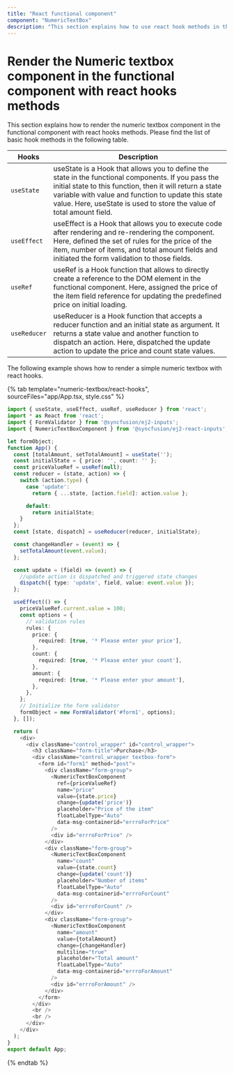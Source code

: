 ```yaml
---
title: "React functional component"
component: "NumericTextBox"
description: "This section explains how to use react hook methods in the functional component with Numeric TextBox"
---
```


# Render the Numeric textbox component in the functional component with react hooks methods

This section explains how to render the numeric textbox component in the functional component with react hooks methods. Please find the list of basic hook methods in the following table.

| Hooks | Description |
| ------------- | ------------- |
| `useState` | useState is a Hook that allows you to define the state in the functional components. If you pass the initial state to this function, then it will return a state variable with value and function to update this state value. Here, useState is used to store the value of total amount field. |
| `useEffect` | useEffect is a Hook that allows you to execute code after rendering and re-rendering the component. Here, defined the set of rules for the price of the item, number of items, and total amount fields and initiated the form validation to those fields. |
| `useRef` | useRef is a Hook function that allows to directly create a reference to the DOM element in the functional component. Here, assigned the price of the item field reference for updating the predefined price on initial loading. |
| `useReducer` | useReducer is a Hook function that accepts a reducer function and an initial state as argument. It returns a state value and another function to dispatch an action. Here, dispatched the update action to update the price and count state values. |

The following example shows how to render a simple numeric textbox with react hooks.

{% tab template="numeric-textbox/react-hooks", sourceFiles="app/App.tsx, style.css" %}

```typescript
import { useState, useEffect, useRef, useReducer } from 'react';
import * as React from 'react';
import { FormValidator } from '@syncfusion/ej2-inputs';
import { NumericTextBoxComponent } from '@syncfusion/ej2-react-inputs';

let formObject;
function App() {
  const [totalAmount, setTotalAmount] = useState('');
  const initialState = { price: '', count: '' };
  const priceValueRef = useRef(null);
  const reducer = (state, action) => {
    switch (action.type) {
      case 'update':
        return { ...state, [action.field]: action.value };

      default:
        return initialState;
    }
  };
  const [state, dispatch] = useReducer(reducer, initialState);

  const changeHandler = (event) => {
    setTotalAmount(event.value);
  };

  const update = (field) => (event) => {
    //update action is dispatched and triggered state changes
    dispatch({ type: 'update', field, value: event.value });
  };

  useEffect(() => {
    priceValueRef.current.value = 100;
    const options = {
      // validation rules
      rules: {
        price: {
          required: [true, '* Please enter your price'],
        },
        count: {
          required: [true, '* Please enter your count'],
        },
        amount: {
          required: [true, '* Please enter your amount'],
        },
      },
    };
    // Initialize the form validator
    formObject = new FormValidator('#form1', options);
  }, []);

  return (
    <div>
      <div className="control_wrapper" id="control_wrapper">
        <h3 className="form-title">Purchase</h3>
        <div className="control_wrapper textbox-form">
          <form id="form1" method="post">
            <div className="form-group">
              <NumericTextBoxComponent
                ref={priceValueRef}
                name="price"
                value={state.price}
                change={update('price')}
                placeholder="Price of the item"
                floatLabelType="Auto"
                data-msg-containerid="errroForPrice"
              />
              <div id="errroForPrice" />
            </div>
            <div className="form-group">
              <NumericTextBoxComponent
                name="count"
                value={state.count}
                change={update('count')}
                placeholder="Number of items"
                floatLabelType="Auto"
                data-msg-containerid="errroForCount"
              />
              <div id="errroForCount" />
            </div>
            <div className="form-group">
              <NumericTextBoxComponent
                name="amount"
                value={totalAmount}
                change={changeHandler}
                multiline="true"
                placeholder="Total amount"
                floatLabelType="Auto"
                data-msg-containerid="errroForAmount"
              />
              <div id="errroForAmount" />
            </div>
          </form>
        </div>
        <br />
        <br />
      </div>
    </div>
  );
}
export default App;
```

{% endtab %}